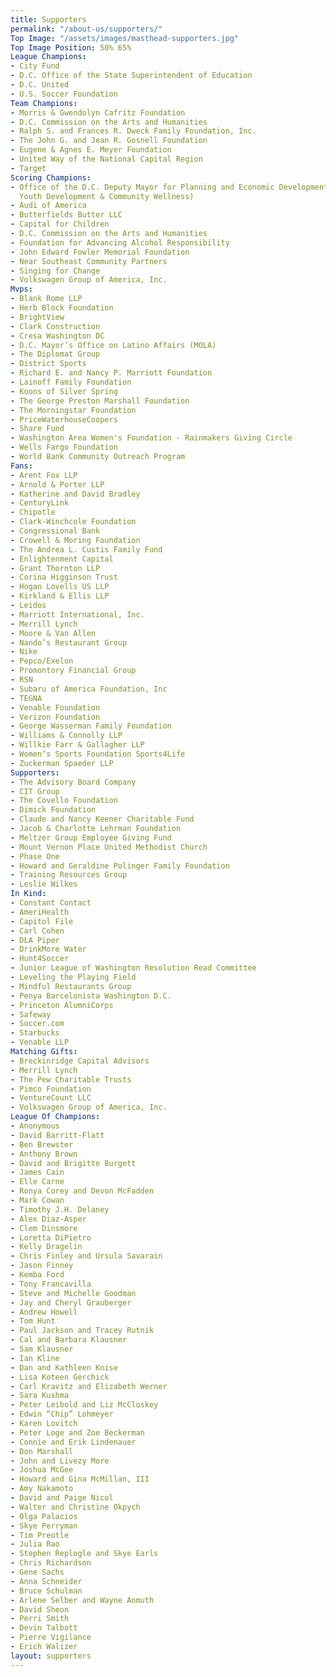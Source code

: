 ```yaml
---
title: Supporters
permalink: "/about-us/supporters/"
Top Image: "/assets/images/masthead-supporters.jpg"
Top Image Position: 50% 65%
League Champions:
- City Fund
- D.C. Office of the State Superintendent of Education
- D.C. United
- U.S. Soccer Foundation
Team Champions:
- Morris & Gwendolyn Cafritz Foundation
- D.C. Commission on the Arts and Humanities
- Ralph S. and Frances R. Dweck Family Foundation, Inc.
- The John G. and Jean R. Gosnell Foundation
- Eugene & Agnes E. Meyer Foundation
- United Way of the National Capital Region
- Target
Scoring Champions:
- Office of the D.C. Deputy Mayor for Planning and Economic Development (New Communities
  Youth Development & Community Wellness)
- Audi of America
- Butterfields Butter LLC
- Capital for Children
- D.C. Commission on the Arts and Humanities
- Foundation for Advancing Alcohol Responsibility
- John Edward Fowler Memorial Foundation
- Near Southeast Community Partners
- Singing for Change
- Volkswagen Group of America, Inc.
Mvps:
- Blank Rome LLP
- Herb Block Foundation
- BrightView
- Clark Construction
- Cresa Washington DC
- D.C. Mayor’s Office on Latino Affairs (MOLA)
- The Diplomat Group
- District Sports
- Richard E. and Nancy P. Marriott Foundation
- Lainoff Family Foundation
- Koons of Silver Spring
- The George Preston Marshall Foundation
- The Morningstar Foundation
- PriceWaterhouseCoopers
- Share Fund
- Washington Area Women's Foundation - Rainmakers Giving Circle
- Wells Fargo Foundation
- World Bank Community Outreach Program
Fans:
- Arent Fox LLP
- Arnold & Porter LLP
- Katherine and David Bradley
- CenturyLink
- Chipotle
- Clark-Winchcole Foundation
- Congressional Bank
- Crowell & Moring Foundation
- The Andrea L. Custis Family Fund
- Enlightenment Capital
- Grant Thornton LLP
- Corina Higginson Trust
- Hogan Lovells US LLP
- Kirkland & Ellis LLP
- Leidos
- Marriott International, Inc.
- Merrill Lynch
- Moore & Van Allen
- Nando’s Restaurant Group
- Nike
- Pepco/Exelon
- Promontory Financial Group
- RSN
- Subaru of America Foundation, Inc
- TEGNA
- Venable Foundation
- Verizon Foundation
- George Wasserman Family Foundation
- Williams & Connolly LLP
- Willkie Farr & Gallagher LLP
- Women’s Sports Foundation Sports4Life
- Zuckerman Spaeder LLP
Supporters:
- The Advisory Board Company
- CIT Group
- The Covello Foundation
- Dimick Foundation
- Claude and Nancy Keener Charitable Fund
- Jacob & Charlotte Lehrman Foundation
- Meltzer Group Employee Giving Fund
- Mount Vernon Place United Methodist Church
- Phase One
- Howard and Geraldine Polinger Family Foundation
- Training Resources Group
- Leslie Wilkes
In Kind:
- Constant Contact
- AmeriHealth
- Capitol File
- Carl Cohen
- DLA Piper
- DrinkMore Water
- Hunt4Soccer
- Junior League of Washington Resolution Read Committee
- Leveling the Playing Field
- Mindful Restaurants Group
- Penya Barcelonista Washington D.C.
- Princeton AlumniCorps
- Safeway
- Soccer.com
- Starbucks
- Venable LLP
Matching Gifts:
- Breckinridge Capital Advisors
- Merrill Lynch
- The Pew Charitable Trusts
- Pimco Foundation
- VentureCount LLC
- Volkswagen Group of America, Inc.
League Of Champions:
- Anonymous
- David Barritt-Flatt
- Ben Brewster
- Anthony Brown
- David and Brigitte Burgett
- James Cain
- Elle Carne
- Ronya Corey and Devon McFadden
- Mark Cowan
- Timothy J.H. Delaney
- Alex Diaz-Asper
- Clem Dinsmore
- Loretta DiPietro
- Kelly Dragelin
- Chris Finley and Ursula Savarain
- Jason Finney
- Kemba Ford
- Tony Francavilla
- Steve and Michelle Goodman
- Jay and Cheryl Grauberger
- Andrew Howell
- Tom Hunt
- Paul Jackson and Tracey Rutnik
- Cal and Barbara Klausner
- Sam Klausner
- Ian Kline
- Dan and Kathleen Knise
- Lisa Koteen Gerchick
- Carl Kravitz and Elizabeth Werner
- Sara Kushma
- Peter Leibold and Liz McCloskey
- Edwin “Chip” Lohmeyer
- Karen Lovitch
- Peter Loge and Zoe Beckerman
- Connie and Erik Lindenauer
- Don Marshall
- John and Livezy More
- Joshua McGee
- Howard and Gina McMillan, III
- Amy Nakamoto
- David and Paige Nicol
- Walter and Christine Okpych
- Olga Palacios
- Skye Perryman
- Tim Preotle
- Julia Rao
- Stephen Replogle and Skye Earls
- Chris Richardson
- Gene Sachs
- Anna Schneider
- Bruce Schulman
- Arlene Selber and Wayne Anmuth
- David Sheon
- Perri Smith
- Devin Talbott
- Pierre Vigilance
- Erich Walizer
layout: supporters
---
```


